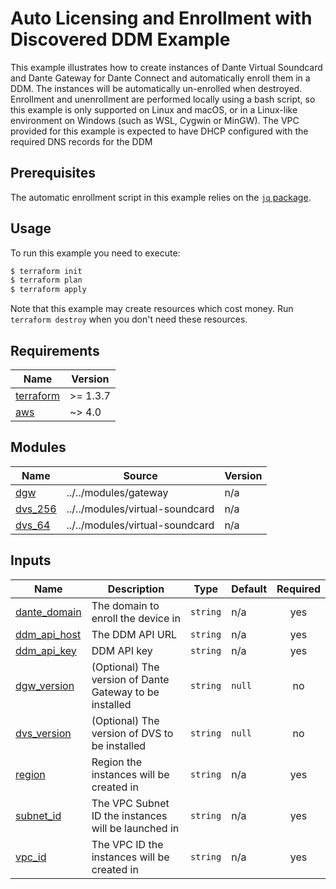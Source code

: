 <!-- Copyright 2023 Audinate Pty Ltd and/or its licensors -->

# Auto Licensing and Enrollment with Discovered DDM Example

This example illustrates how to create instances of Dante Virtual Soundcard and Dante Gateway for Dante Connect and automatically enroll them in a DDM.
The instances will be automatically un-enrolled when destroyed.  
Enrollment and unenrollment are performed locally using a bash script, so this example is only supported on Linux and macOS, or in a Linux-like
environment on Windows (such as WSL, Cygwin or MinGW).
The VPC provided for this example is expected to have DHCP configured with the required DNS records for the DDM

## Prerequisites

The automatic enrollment script in this example relies on the [`jq` package](https://jqlang.github.io/jq/).

## Usage

To run this example you need to execute:

```bash
$ terraform init
$ terraform plan
$ terraform apply
```

Note that this example may create resources which cost money. Run `terraform destroy` when you don't need these resources.

<!-- BEGIN_TF_DOCS -->
## Requirements

| Name | Version |
|------|---------|
| <a name="requirement_terraform"></a> [terraform](#requirement\_terraform) | >= 1.3.7 |
| <a name="requirement_aws"></a> [aws](#requirement\_aws) | ~> 4.0 |

## Modules

| Name | Source | Version |
|------|--------|---------|
| <a name="module_dgw"></a> [dgw](#module\_dgw) | ../../modules/gateway | n/a |
| <a name="module_dvs_256"></a> [dvs\_256](#module\_dvs\_256) | ../../modules/virtual-soundcard | n/a |
| <a name="module_dvs_64"></a> [dvs\_64](#module\_dvs\_64) | ../../modules/virtual-soundcard | n/a |

## Inputs

| Name | Description | Type | Default | Required |
|------|-------------|------|---------|:--------:|
| <a name="input_dante_domain"></a> [dante\_domain](#input\_dante\_domain) | The domain to enroll the device in | `string` | n/a | yes |
| <a name="input_ddm_api_host"></a> [ddm\_api\_host](#input\_ddm\_api\_host) | The DDM API URL | `string` | n/a | yes |
| <a name="input_ddm_api_key"></a> [ddm\_api\_key](#input\_ddm\_api\_key) | DDM API key | `string` | n/a | yes |
| <a name="input_dgw_version"></a> [dgw\_version](#input\_dgw\_version) | (Optional) The version of Dante Gateway to be installed | `string` | `null` | no |
| <a name="input_dvs_version"></a> [dvs\_version](#input\_dvs\_version) | (Optional) The version of DVS to be installed | `string` | `null` | no |
| <a name="input_region"></a> [region](#input\_region) | Region the instances will be created in | `string` | n/a | yes |
| <a name="input_subnet_id"></a> [subnet\_id](#input\_subnet\_id) | The VPC Subnet ID the instances will be launched in | `string` | n/a | yes |
| <a name="input_vpc_id"></a> [vpc\_id](#input\_vpc\_id) | The VPC ID the instances will be created in | `string` | n/a | yes |
<!-- END_TF_DOCS -->